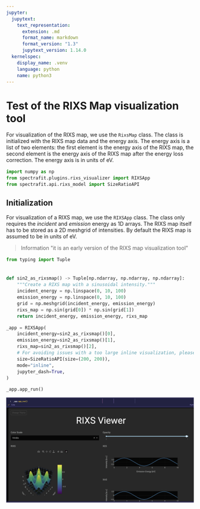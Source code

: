 ```yaml
---
jupyter:
  jupytext:
    text_representation:
      extension: .md
      format_name: markdown
      format_version: "1.3"
      jupytext_version: 1.14.0
  kernelspec:
    display_name: .venv
    language: python
    name: python3
---
```


# Test of the RIXS Map visualization tool

For visualization of the RIXS map, we use the `RixsMap` class. The class is initialized with the RIXS map data and the energy axis. The energy axis is a list of two elements: the first element is the energy axis of the RIXS map, the second element is the energy axis of the RIXS map after the energy loss correction. The energy axis is in units of eV.

```python
import numpy as np
from spectrafit.plugins.rixs_visualizer import RIXSApp
from spectrafit.api.rixs_model import SizeRatioAPI
```

## Initialization

For visualization of a RIXS map, we use the `RIXSApp` class. The class only requires the _incident_ and _emission_ energy as 1D arrays.
The RIXS map itself has to be stored as a 2D meshgrid of intensities. By default the RIXS map is assumed to be in units of eV.

> Information "it is an early version of the RIXS map visualization tool"

```python
from typing import Tuple


def sin2_as_rixsmap() -> Tuple[np.ndarray, np.ndarray, np.ndarray]:
    """Create a RIXS map with a sinusoidal intensity."""
    incident_energy = np.linspace(0, 10, 100)
    emission_energy = np.linspace(0, 10, 100)
    grid = np.meshgrid(incident_energy, emission_energy)
    rixs_map = np.sin(grid[0]) * np.sin(grid[1])
    return incident_energy, emission_energy, rixs_map
```

```python
_app = RIXSApp(
    incident_energy=sin2_as_rixsmap()[0],
    emission_energy=sin2_as_rixsmap()[1],
    rixs_map=sin2_as_rixsmap()[2],
    # For avoiding issues with a too large inline visualization, please downsizing the RIXS map size
    size=SizeRatioAPI(size=(200, 200)),
    mode="inline",
    jupyter_dash=True,
)
```

```python
_app.app_run()
```

![_](https://github.com/Anselmoo/spectrafit/blob/9f46aac202a6edfe8d063ecd46fadd3c14a6e28d/docs/examples/images/Figure_9_4.png?raw=true)
